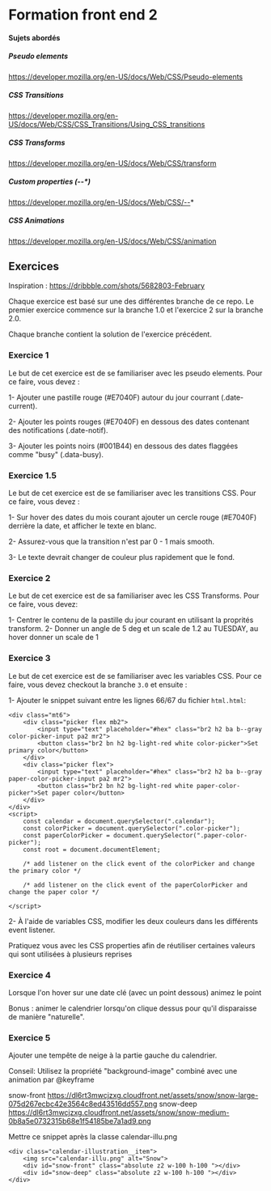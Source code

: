 # Formation front end 2

#### Sujets abordés

##### Pseudo elements
https://developer.mozilla.org/en-US/docs/Web/CSS/Pseudo-elements

##### CSS Transitions
https://developer.mozilla.org/en-US/docs/Web/CSS/CSS_Transitions/Using_CSS_transitions

##### CSS Transforms
https://developer.mozilla.org/en-US/docs/Web/CSS/transform

##### Custom properties (--*)
https://developer.mozilla.org/en-US/docs/Web/CSS/--*

##### CSS Animations
https://developer.mozilla.org/en-US/docs/Web/CSS/animation


## Exercices
Inspiration : https://dribbble.com/shots/5682803-February

Chaque exercice est basé sur une des différentes branche de ce repo. Le premier exercice commence sur la branche 1.0 et l'exercice 2 sur la branche 2.0.

Chaque branche contient la solution de l'exercice précédent.

### Exercice 1
Le but de cet exercice est de se familiariser avec les pseudo elements. Pour ce faire, vous devez :

1- Ajouter une pastille rouge (#E7040F) autour du jour courrant (.date-current).

2- Ajouter les points rouges (#E7040F) en dessous des dates contenant des notifications (.date-notif).

3- Ajouter les points noirs (#001B44) en dessous des dates flaggées comme "busy" (.data-busy).

### Exercice 1.5
Le but de cet exercice est de se familiariser avec les transitions CSS. Pour ce faire, vous devez :

1- Sur hover des dates du mois courant ajouter un cercle rouge (#E7040F) derrière la date, et afficher le texte en blanc.

2- Assurez-vous que la transition n'est par 0 - 1 mais smooth.

3- Le texte devrait changer de couleur plus rapidement que le fond.

### Exercice 2
Le but de cet exercice est de sa familiariser avec les CSS Transforms. Pour ce faire, vous devez:

1- Centrer le contenu de la pastille du jour courant en utilisant la proprités transform. 
2- Donner un angle de 5 deg et un scale de 1.2 au TUESDAY, au hover donner un scale de 1

### Exercice 3
Le but de cet exercice est de se familiariser avec les variables CSS. Pour ce faire, vous devez checkout la branche `3.0` et ensuite :

1- Ajouter le snippet suivant entre les lignes 66/67 du fichier `html.html`:

```
<div class="mt6">
    <div class="picker flex mb2">
        <input type="text" placeholder="#hex" class="br2 h2 ba b--gray color-picker-input pa2 mr2">
        <button class="br2 bn h2 bg-light-red white color-picker">Set primary color</button>
    </div>
    <div class="picker flex">
        <input type="text" placeholder="#hex" class="br2 h2 ba b--gray paper-color-picker-input pa2 mr2">
        <button class="br2 bn h2 bg-light-red white paper-color-picker">Set paper color</button>
    </div>
</div>
<script>
    const calendar = document.querySelector(".calendar");
    const colorPicker = document.querySelector(".color-picker");
    const paperColorPicker = document.querySelector(".paper-color-picker");
    const root = document.documentElement;

    /* add listener on the click event of the colorPicker and change the primary color */

    /* add listener on the click event of the paperColorPicker and change the paper color */

</script>
```

2- À l'aide de variables CSS, modifier les deux couleurs dans les différents event listener. 

Pratiquez vous avec les CSS properties afin de réutiliser certaines valeurs qui sont utilisées à plusieurs reprises

### Exercice 4
Lorsque l'on hover sur une date clé (avec un point dessous) animez le point

Bonus : animer le calendrier lorsqu'on clique dessus pour qu'il disparaisse de manière "naturelle".

### Exercice 5
Ajouter une tempête de neige à la partie gauche du calendrier.

Conseil: Utilisez la propriété "background-image" combiné avec une animation par @keyframe

snow-front https://dl6rt3mwcjzxg.cloudfront.net/assets/snow/snow-large-075d267ecbc42e3564c8ed43516dd557.png
snow-deep https://dl6rt3mwcjzxg.cloudfront.net/assets/snow/snow-medium-0b8a5e0732315b68e1f54185be7a1ad9.png 

Mettre ce snippet 
après la classe calendar-illu.png
```
<div class="calendar-illustration__item">
    <img src="calendar-illu.png" alt="Snow">
    <div id="snow-front" class="absolute z2 w-100 h-100 "></div>
    <div id="snow-deep" class="absolute z2 w-100 h-100 "></div>
</div>
```
